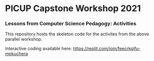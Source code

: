 # PICUP Capstone Workshop 2021

### Lessons from Computer Science Pedagogy: Activities

This repository hosts the skeleton code for the activites 
from the above parallel workshop.

Interactive coding available here: https://replit.com/join/feecrkgifu-mpkuchera